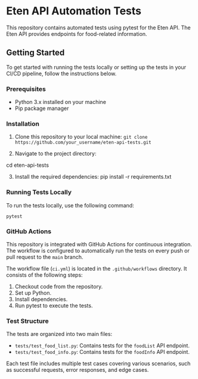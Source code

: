 # Eten API Automation Tests

This repository contains automated tests using pytest for the Eten API. The Eten API provides endpoints for food-related information.

## Getting Started

To get started with running the tests locally or setting up the tests in your CI/CD pipeline, follow the instructions below.

### Prerequisites

- Python 3.x installed on your machine
- Pip package manager

### Installation

1. Clone this repository to your local machine:
    ```git clone https://github.com/your_username/eten-api-tests.git```



2. Navigate to the project directory:

cd eten-api-tests


3. Install the required dependencies:
pip install -r requirements.txt



### Running Tests Locally

To run the tests locally, use the following command:

```pytest```



### GitHub Actions

This repository is integrated with GitHub Actions for continuous integration. The workflow is configured to automatically run the tests on every push or pull request to the `main` branch.

The workflow file (`ci.yml`) is located in the `.github/workflows` directory. It consists of the following steps:

1. Checkout code from the repository.
2. Set up Python.
3. Install dependencies.
4. Run pytest to execute the tests.

### Test Structure

The tests are organized into two main files:

- `tests/test_food_list.py`: Contains tests for the `foodList` API endpoint.
- `tests/test_food_info.py`: Contains tests for the `foodInfo` API endpoint.

Each test file includes multiple test cases covering various scenarios, such as successful requests, error responses, and edge cases.
